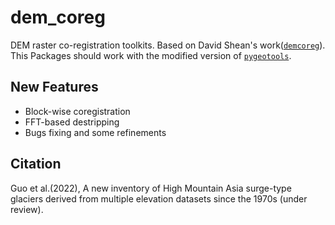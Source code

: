 
# dem_coreg

DEM raster co-registration toolkits. Based on David Shean's work([`demcoreg`](https://github.com/dshean/demcoreg)). This Packages should work with the modified version of [`pygeotools`](https://github.com/tristanblus/pygeotools).

## New Features
- Block-wise coregistration
- FFT-based destripping
- Bugs fixing and some refinements

## Citation
Guo et al.(2022), A new inventory of High Mountain Asia surge-type glaciers derived from multiple elevation datasets since the 1970s (under review).
